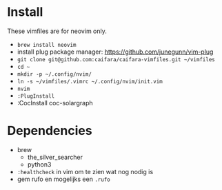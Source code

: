 # Install

These vimfiles are for neovim only.

* `brew install neovim`
* install plug package manager: https://github.com/junegunn/vim-plug
* `git clone git@github.com:caifara/caifara-vimfiles.git ~/vimfiles`
* `cd ~`
* `mkdir -p ~/.config/nvim/`
* `ln -s ~/vimfiles/.vimrc ~/.config/nvim/init.vim `
* `nvim`
* `:PlugInstall`
* :CocInstall coc-solargraph

# Dependencies

* brew
  * the_silver_searcher
  * python3
* `:healthcheck` in vim om te zien wat nog nodig is
* gem rufo en mogelijks een `.rufo`
